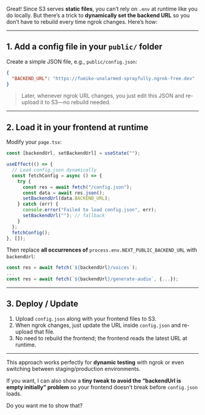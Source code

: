 Great! Since S3 serves **static files**, you can’t rely on `.env` at runtime like you do locally. But there’s a trick to **dynamically set the backend URL** so you don’t have to rebuild every time ngrok changes. Here’s how:

---

## **1. Add a config file in your `public/` folder**

Create a simple JSON file, e.g., `public/config.json`:

```json
{
  "BACKEND_URL": "https://fumiko-unalarmed-sprayfully.ngrok-free.dev"
}
```

> Later, whenever ngrok URL changes, you just edit this JSON and re-upload it to S3—no rebuild needed.

---

## **2. Load it in your frontend at runtime**

Modify your `page.tsx`:

```ts
const [backendUrl, setBackendUrl] = useState("");

useEffect(() => {
  // Load config.json dynamically
  const fetchConfig = async () => {
    try {
      const res = await fetch("/config.json");
      const data = await res.json();
      setBackendUrl(data.BACKEND_URL);
    } catch (err) {
      console.error("Failed to load config.json", err);
      setBackendUrl(""); // fallback
    }
  };
  fetchConfig();
}, []);
```

Then replace **all occurrences of** `process.env.NEXT_PUBLIC_BACKEND_URL` with `backendUrl`:

```ts
const res = await fetch(`${backendUrl}/voices`);
...
const res = await fetch(`${backendUrl}/generate-audio`, {...});
```

---

## **3. Deploy / Update**

1. Upload `config.json` along with your frontend files to S3.
2. When ngrok changes, just update the URL inside `config.json` and re-upload that file.
3. No need to rebuild the frontend; the frontend reads the latest URL at runtime.

---

This approach works perfectly for **dynamic testing** with ngrok or even switching between staging/production environments.

If you want, I can also show a **tiny tweak to avoid the “backendUrl is empty initially” problem** so your frontend doesn’t break before `config.json` loads.

Do you want me to show that?
